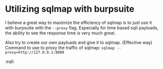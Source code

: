 # Utilizing sqlmap with burpsuite

I believe a great way to maximize the efficiency of sqlmap is to just use it with burpsuite with the `--proxy` flag. Especially for time based sqli payloads, the ability to see the response time is very much great.

Also try to create our own payloads and give it to sqlmap. (Effective way)
Command to use to proxy the traffic of sqlmap:
  `sqlmap --proxy=http://127.0.0.1:8080`
  
  
:sqli:
